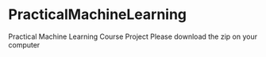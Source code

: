 # PracticalMachineLearning
Practical Machine Learning Course Project
Please download the zip on your computer 

